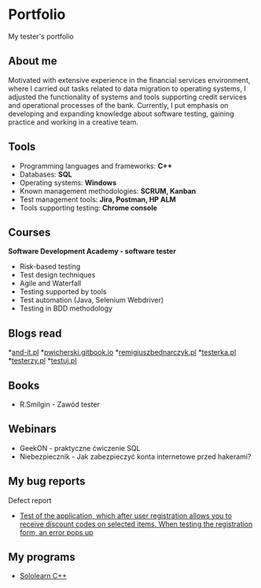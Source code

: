 # Portfolio
My tester's portfolio
## About me ##
Motivated with extensive experience in the financial services environment, where I carried out tasks related to data migration to operating systems, I adjusted the functionality of systems and tools supporting credit services and operational processes of the bank.
Currently, I put emphasis on developing and expanding knowledge about software testing, gaining practice and working in a creative team.
## Tools ##
* Programming languages and frameworks: **C++**
* Databases: **SQL**
* Operating systems: **Windows**
* Known management methodologies: **SCRUM, Kanban**
* Test management tools: **Jira, Postman, HP ALM**
* Tools supporting testing: **Chrome console**
## Courses ##
**Software Development Academy - software tester**
* Risk-based testing
* Test design techniques
* Agile and Waterfall
* Testing supported by tools
* Test automation (Java, Selenium Webdriver)
* Testing in BDD methodology
## Blogs read
*[and-it.pl](http://and-it.pl/wpblog/)
*[pwicherski.gitbook.io]( https://pwicherski.gitbook.io/)
*[remigiuszbednarczyk.pl]( https://remigiuszbednarczyk.pl/)
*[testerka.pl]( http://testerka.pl/)
*[testerzy.pl]( https://testerzy.pl/)
*[testuj.pl]( https://testuj.pl/)
## Books
* R.Smilgin - Zawód tester
## Webinars
* GeekON - praktyczne ćwiczenie SQL
* Niebezpiecznik - Jak zabezpieczyć konta internetowe przed hakerami? 
## My bug reports
Defect report
* [Test of the application, which after user registration allows you to receive discount codes on selected items. When testing the registration form, an error pops up](https://drive.google.com/drive/folders/1WD3FQriCrsYyGr6EFuC_u0QxSFGSaJiz?usp=sharing)
## My programs
* [Sololearn C++](https://code.sololearn.com/cuiBDrdN0NSn) 



